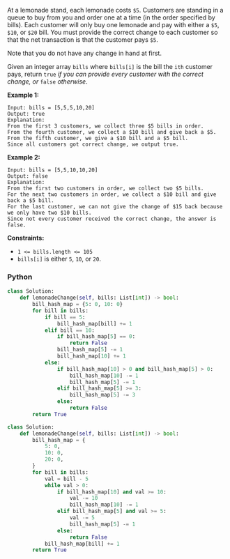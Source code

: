 At a lemonade stand, each lemonade costs  `$5`. Customers are standing in a queue to buy from you and order one at a time (in the order specified by bills). Each customer will only buy one lemonade and pay with either a  `$5`,  `$10`, or  `$20`  bill. You must provide the correct change to each customer so that the net transaction is that the customer pays  `$5`.

Note that you do not have any change in hand at first.

Given an integer array  `bills`  where  `bills[i]`  is the bill the  `ith`  customer pays, return  `true`  _if you can provide every customer with the correct change, or_  `false`  _otherwise_.

**Example 1:**
```
Input: bills = [5,5,5,10,20]
Output: true
Explanation: 
From the first 3 customers, we collect three $5 bills in order.
From the fourth customer, we collect a $10 bill and give back a $5.
From the fifth customer, we give a $10 bill and a $5 bill.
Since all customers got correct change, we output true.
```

**Example 2:**
```
Input: bills = [5,5,10,10,20]
Output: false
Explanation:
From the first two customers in order, we collect two $5 bills.
For the next two customers in order, we collect a $10 bill and give back a $5 bill.
For the last customer, we can not give the change of $15 back because we only have two $10 bills.
Since not every customer received the correct change, the answer is false.
```

**Constraints:**

-   `1 <= bills.length <= 105`
-   `bills[i]`  is either  `5`,  `10`, or  `20`.


### Python
```python
class Solution:
    def lemonadeChange(self, bills: List[int]) -> bool:
        bill_hash_map = {5: 0, 10: 0}
        for bill in bills:
            if bill == 5:
                bill_hash_map[bill] += 1
            elif bill == 10:
                if bill_hash_map[5] == 0:
                    return False
                bill_hash_map[5] -= 1
                bill_hash_map[10] += 1
            else:
                if bill_hash_map[10] > 0 and bill_hash_map[5] > 0:
                    bill_hash_map[10] -= 1
                    bill_hash_map[5] -= 1
                elif bill_hash_map[5] >= 3:
                    bill_hash_map[5] -= 3
                else:
                    return False
        return True
```

```py
class Solution:
    def lemonadeChange(self, bills: List[int]) -> bool:
        bill_hash_map = {
            5: 0,
            10: 0,
            20: 0,
        }
        for bill in bills:
            val = bill - 5
            while val > 0:
                if bill_hash_map[10] and val >= 10:
                    val -= 10
                    bill_hash_map[10] -= 1
                elif bill_hash_map[5] and val >= 5:
                    val -= 5
                    bill_hash_map[5] -= 1
                else:
                    return False
            bill_hash_map[bill] += 1
        return True
```